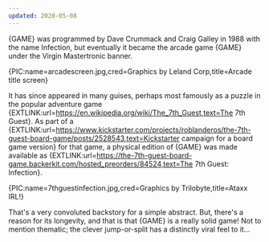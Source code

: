 ```yaml
---
updated: 2020-05-08
---
```


{GAME} was programmed by Dave Crummack and Craig Galley in 1988 with the name Infection, but eventually it became the arcade game {GAME} under the Virgin Mastertronic banner.

{PIC:name=arcadescreen.jpg,cred=Graphics by Leland Corp,title=Arcade title screen}

It has since appeared in many guises, perhaps most famously as a puzzle in the popular adventure game {EXTLINK:url=https://en.wikipedia.org/wiki/The_7th_Guest,text=The 7th Guest}. As part of a {EXTLINK:url=https://www.kickstarter.com/projects/roblanderos/the-7th-guest-board-game/posts/2528543,text=Kickstarter campaign for a board game version} for that game, a physical edition of {GAME} was made available as {EXTLINK:url=https://the-7th-guest-board-game.backerkit.com/hosted_preorders/84524,text=The 7th Guest: Infection}.

{PIC:name=7thguestinfection.jpg,cred=Graphics by Trilobyte,title=Ataxx IRL!}

That's a very convoluted backstory for a simple abstract. But, there's a reason for its longevity, and that is that {GAME} is a really solid game! Not to mention thematic; the clever jump-or-split has a distinctly viral feel to it...

